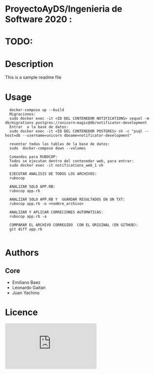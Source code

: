 # ProyectoAyDS/Ingenieria de Software 2020 :
# 
# 
# TODO: 
 

# Description

This is a sample readme file 

# Usage

```
  docker-compose up --build
  Migraciones:
  sudo docker exec -it <ID DEL CONTENEDOR NOTIFICATIONS> sequel -m db/migrations postgres://unicorn:magic@db/notificator-development
  Entrar  a la base de datos:
  sudo docker exec -it <ID DEL CONTENEDOR POSTGRES> sh -c "psql --host=db --username=unicorn dbname=notificator-development"
  
  reventar todas las tablas de la base de datos:
  sudo  docker-compose down --volumes
  
  Comandos para RUBOCOP:
  Todos se ejecutan dentro del contenedor web, para entrar:
  sudo docker exec -it notifications_web_1 sh
  
  EJECUTAR ANALISIS DE TODOS LOS ARCHIVOS:
  rubocop 
  
  ANALIZAR SOLO APP.RB:
  rubocop app.rb
  
  ANALIZAR SOLO APP.RB Y  GUARDAR RESULTADOS EN UN TXT:
  rubocop app.rb -o <nombre_archivo>
  
  ANALIZAR Y APLICAR CORRECIONES AUTOMATICAS:
  rubocop app.rb -a
  
  COMPARAR EL ARCHIVO CORREGIDO  CON EL ORIGINAL (EN GITHUB):
  git diff app.rb
  
```


# Authors

## Core

  * Emiliano Baez
  * Leonardo Gaitan
  * Juan Yachino

# Licence
![Licence](https://github.com/juanyachino/notifications/blob/master/LICENSE.txt)  

